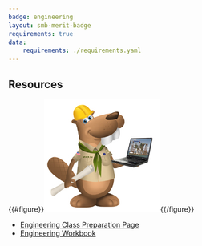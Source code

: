```yaml
---
badge: engineering
layout: smb-merit-badge
requirements: true
data:
    requirements: ./requirements.yaml
---
```


## Resources

{{#figure}}<img src="engineering-bucky.jpg" class="W(100%)" />{{/figure}}
* [Engineering Class Preparation Page](engineering-cpp.pdf)
* [Engineering Workbook](engineering-workbook.pdf)
